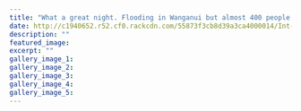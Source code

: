 ```yaml
---
title: "What a great night. Flooding in Wanganui but almost 400 people turned out to celebrate all the cultural groups at school.\""
date: http://c1940652.r52.cf0.rackcdn.com/55873f3cb8d39a3ca4000014/Int-Cult-Fest-group-on-stage.jpg
description: ""
featured_image: 
excerpt: ""
gallery_image_1: 
gallery_image_2: 
gallery_image_3: 
gallery_image_4: 
gallery_image_5: 
---
```

